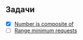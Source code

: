## Задачи
- [x] [Number is composite of](/python/composite_number/solve.py)
- [ ] [Range minimum requests](/)